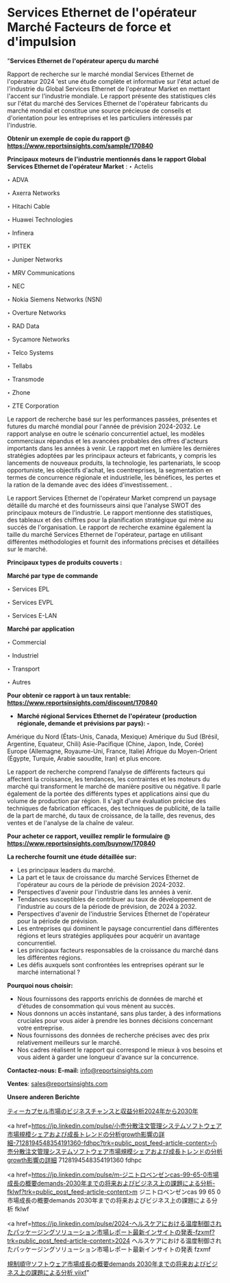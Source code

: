 # Services Ethernet de l'opérateur Marché Facteurs de force et d'impulsion

"<strong>Services Ethernet de l'opérateur aperçu du marché</strong>

Rapport de recherche sur le marché mondial Services Ethernet de l'opérateur 2024 'est une étude complète et informative sur l'état actuel de l'industrie du Global Services Ethernet de l'opérateur Market en mettant l'accent sur l'industrie mondiale. Le rapport présente des statistiques clés sur l'état du marché des Services Ethernet de l'opérateur fabricants du marché mondial et constitue une source précieuse de conseils et d'orientation pour les entreprises et les particuliers intéressés par l'industrie.

<strong>Obtenir un exemple de copie du rapport @ <a href=https://www.reportsinsights.com/sample/170840>https://www.reportsinsights.com/sample/170840</a></strong>

<strong>Principaux moteurs de l'industrie mentionnés dans le rapport Global Services Ethernet de l'opérateur Market</strong> :
‣ Actelis

‣ ADVA

‣ Axerra Networks

‣ Hitachi Cable

‣ Huawei Technologies

‣ Infinera

‣ IPITEK

‣ Juniper Networks

‣ MRV Communications

‣ NEC

‣ Nokia Siemens Networks (NSN)

‣ Overture Networks

‣ RAD Data

‣ Sycamore Networks

‣ Telco Systems

‣ Tellabs

‣ Transmode

‣ Zhone

‣ ZTE Corporation

Le rapport de recherche basé sur les performances passées, présentes et futures du marché mondial pour l'année de prévision 2024-2032. Le rapport analyse en outre le scénario concurrentiel actuel, les modèles commerciaux répandus et les avancées probables des offres d'acteurs importants dans les années à venir. Le rapport met en lumière les dernières stratégies adoptées par les principaux acteurs et fabricants, y compris les lancements de nouveaux produits, la technologie, les partenariats, le scoop opportuniste, les objectifs d'achat, les coentreprises, la segmentation en termes de concurrence régionale et industrielle, les bénéfices, les pertes et la ration de la demande avec des idées d'investissement. .

Le rapport Services Ethernet de l'opérateur Market comprend un paysage détaillé du marché et des fournisseurs ainsi que l'analyse SWOT des principaux moteurs de l'industrie. Le rapport mentionne des statistiques, des tableaux et des chiffres pour la planification stratégique qui mène au succès de l'organisation. Le rapport de recherche examine également la taille du marché Services Ethernet de l'opérateur, partage en utilisant différentes méthodologies et fournit des informations précises et détaillées sur le marché.

<strong>Principaux types de produits couverts :</strong>

<strong>Marché par type de commande</strong>

‣ Services EPL

‣ Services EVPL

‣ Services E-LAN

<strong>Marché par application</strong>

‣ Commercial

‣ Industriel

‣ Transport

‣ Autres

<strong>Pour obtenir ce rapport à un taux rentable: <a href=https://www.reportsinsights.com/discount/170840>https://www.reportsinsights.com/discount/170840</a></strong>
<ul>
  <li><strong>Marché régional Services Ethernet de l'opérateur (production régionale, demande et prévisions par pays): -</strong></li>
</ul>
Amérique du Nord (États-Unis, Canada, Mexique)
Amérique du Sud (Brésil, Argentine, Equateur, Chili)
Asie-Pacifique (Chine, Japon, Inde, Corée)
Europe (Allemagne, Royaume-Uni, France, Italie)
Afrique du Moyen-Orient (Égypte, Turquie, Arabie saoudite, Iran) et plus encore.

Le rapport de recherche comprend l’analyse de différents facteurs qui affectent la croissance, les tendances, les contraintes et les moteurs du marché qui transforment le marché de manière positive ou négative. Il parle également de la portée des différents types et applications ainsi que du volume de production par région. Il s'agit d'une évaluation précise des techniques de fabrication efficaces, des techniques de publicité, de la taille de la part de marché, du taux de croissance, de la taille, des revenus, des ventes et de l'analyse de la chaîne de valeur.

<strong>Pour acheter ce rapport, veuillez remplir le formulaire @   <a href=https://www.reportsinsights.com/buynow/170840>https://www.reportsinsights.com/buynow/170840</a></strong>

<strong>La recherche fournit une étude détaillée sur:</strong>
<ul>
  <li>Les principaux leaders du marché.</li>
  <li>La part et le taux de croissance du marché Services Ethernet de l'opérateur au cours de la période de prévision 2024-2032.</li>
  <li>Perspectives d'avenir pour l'industrie dans les années à venir.</li>
  <li>Tendances susceptibles de contribuer au taux de développement de l'industrie au cours de la période de prévision, de 2024 à 2032.</li>
  <li>Perspectives d'avenir de l'industrie Services Ethernet de l'opérateur pour la période de prévision.</li>
  <li>Les entreprises qui dominent le paysage concurrentiel dans différentes régions et leurs stratégies appliquées pour acquérir un avantage concurrentiel.</li>
  <li>Les principaux facteurs responsables de la croissance du marché dans les différentes régions.</li>
  <li>Les défis auxquels sont confrontées les entreprises opérant sur le marché international ?</li>
</ul>
<strong>Pourquoi nous choisir:</strong>
<ul>
  <li>Nous fournissons des rapports enrichis de données de marché et d'études de consommation qui vous mènent au succès.</li>
  <li>Nous donnons un accès instantané, sans plus tarder, à des informations cruciales pour vous aider à prendre les bonnes décisions concernant votre entreprise.</li>
  <li>Nous fournissons des données de recherche précises avec des prix relativement meilleurs sur le marché.</li>
  <li>Nos cadres réalisent le rapport qui correspond le mieux à vos besoins et vous aident à garder une longueur d'avance sur la concurrence.</li>
</ul>
<strong>Contactez-nous:
</strong><strong>E-mail:</strong> <a href=mailto:info@reportsinsights.com>info@reportsinsights.com</a>

<strong>Ventes</strong>: <a href=mailto:sales@reportsinsights.com>sales@reportsinsights.com</a>

<strong>Unsere anderen Berichte</strong>

<a href=https://www.linkedin.com/pulse/ティーカプセル市場のビジネスチャンスと収益分析2024年から2030年-reports-insights-expert-2821e/>ティーカプセル市場のビジネスチャンスと収益分析2024年から2030年</a>

<a href=https://jp.linkedin.com/pulse/小売分散注文管理システムソフトウェア市場規模シェアおよび成長トレンドの分析growth影響の詳細-7128194548354191360-fdhpc?trk=public_post_feed-article-content>小売分散注文管理システムソフトウェア市場規模シェアおよび成長トレンドの分析growth影響の詳細 7128194548354191360 fdhpc</a>

<a href=https://jp.linkedin.com/pulse/m-ジニトロベンゼンcas-99-65-0市場成長の概要demands-2030年までの将来およびビジネス上の課題による分析-fklwf?trk=public_post_feed-article-content>m ジニトロベンゼンcas 99 65 0市場成長の概要demands 2030年までの将来およびビジネス上の課題による分析 fklwf</a>

<a href=https://jp.linkedin.com/pulse/2024-ヘルスケアにおける温度制御されたパッケージングソリューション市場レポート最新インサイトの発表-fzxmf?trk=public_post_feed-article-content>2024 ヘルスケアにおける温度制御されたパッケージングソリューション市場レポート最新インサイトの発表 fzxmf</a>

<a href=https://www.linkedin.com/pulse/規制順守ソフトウェア市場成長の概要demands-2030年までの将来およびビジネス上の課題による分析-viixf/>規制順守ソフトウェア市場成長の概要demands 2030年までの将来およびビジネス上の課題による分析 viixf</a>"
